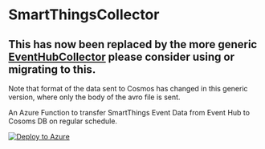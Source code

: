 # SmartThingsCollector

## This has now been replaced by the more generic [EventHubCollector](https://github.com/sam-cogan/EventHubCollector) please consider using or migrating to this.
Note that format of the data sent to Cosmos has changed in this generic version, where only the body of the avro file is sent.

An Azure Function to transfer SmartThings Event Data from Event Hub to Cosoms DB on regular schedule.

[![Deploy to Azure](https://azuredeploy.net/deploybutton.svg)](https://deploy.azure.com/?repository=https://github.com/sam-cogan/SmartThingsCollector)
